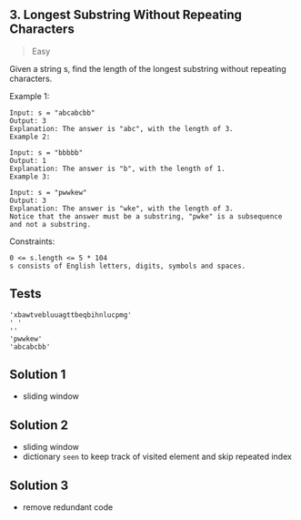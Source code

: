 ## 3. Longest Substring Without Repeating Characters

> Easy

Given a string s, find the length of the longest substring without repeating characters.

Example 1:
```
Input: s = "abcabcbb"
Output: 3
Explanation: The answer is "abc", with the length of 3.
Example 2:

Input: s = "bbbbb"
Output: 1
Explanation: The answer is "b", with the length of 1.
Example 3:

Input: s = "pwwkew"
Output: 3
Explanation: The answer is "wke", with the length of 3.
Notice that the answer must be a substring, "pwke" is a subsequence and not a substring.
```
 

Constraints:

```
0 <= s.length <= 5 * 104
s consists of English letters, digits, symbols and spaces.
```


## Tests
```
'xbawtvebluuagttbeqbihnlucpmg'
' '
''
'pwwkew'
'abcabcbb'
```

## Solution 1
- sliding window

## Solution 2
- sliding window
- dictionary `seen` to keep track of visited element and skip repeated index

## Solution 3
- remove redundant code


